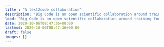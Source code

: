 ```yaml
---
title : "A text2code collaboration"
description: "Big Code is an open scientific collaboration around training large text2code models"
lead: "Big Code is an open scientific collaboration around training foundation models for code"
date: 2020-10-06T08:47:36+00:00
lastmod: 2020-10-06T08:47:36+00:00
draft: false
images: []
---
```

